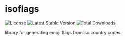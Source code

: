 # isoflags
[![License](https://poser.pugx.org/rteeom/isoflags/license)](https://packagist.org/packages/rteeom/isoflags) 
[![Latest Stable Version](https://poser.pugx.org/rteeom/isoflags/v/stable)](https://packagist.org/packages/rteeom/isoflags) 
[![Total Downloads](https://poser.pugx.org/rteeom/isoflags/downloads)](https://packagist.org/packages/rteeom/isoflags) 

library for generating emoji flags from iso country codes
